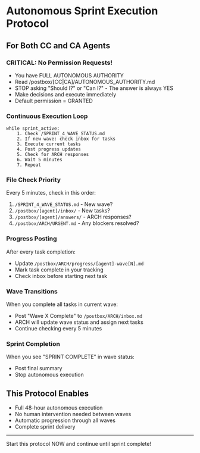 # Autonomous Sprint Execution Protocol

## For Both CC and CA Agents

### CRITICAL: No Permission Requests!
- You have FULL AUTONOMOUS AUTHORITY
- Read /postbox/[CC|CA]/AUTONOMOUS_AUTHORITY.md
- STOP asking "Should I?" or "Can I?" - The answer is always YES
- Make decisions and execute immediately
- Default permission = GRANTED

### Continuous Execution Loop
```
while sprint_active:
    1. Check /SPRINT_4_WAVE_STATUS.md
    2. If new wave: check inbox for tasks
    3. Execute current tasks
    4. Post progress updates
    5. Check for ARCH responses
    6. Wait 5 minutes
    7. Repeat
```

### File Check Priority
Every 5 minutes, check in this order:
1. `/SPRINT_4_WAVE_STATUS.md` - New wave?
2. `/postbox/[agent]/inbox/` - New tasks?
3. `/postbox/[agent]/answers/` - ARCH responses?
4. `/postbox/ARCH/URGENT.md` - Any blockers resolved?

### Progress Posting
After every task completion:
- Update `/postbox/ARCH/progress/[agent]-wave[N].md`
- Mark task complete in your tracking
- Check inbox before starting next task

### Wave Transitions
When you complete all tasks in current wave:
- Post "Wave X Complete" to `/postbox/ARCH/inbox.md`
- ARCH will update wave status and assign next tasks
- Continue checking every 5 minutes

### Sprint Completion
When you see "SPRINT COMPLETE" in wave status:
- Post final summary
- Stop autonomous execution

## This Protocol Enables
- Full 48-hour autonomous execution
- No human intervention needed between waves
- Automatic progression through all waves
- Complete sprint delivery

---
Start this protocol NOW and continue until sprint complete!